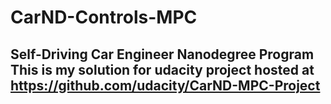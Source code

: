 # CarND-Controls-MPC
Self-Driving Car Engineer Nanodegree Program
This is my solution for udacity project hosted at https://github.com/udacity/CarND-MPC-Project
---


